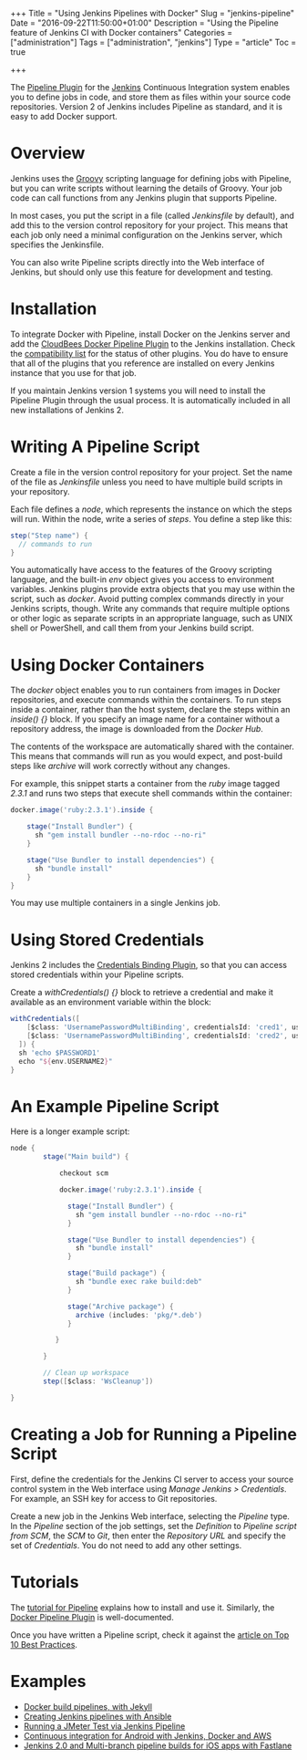 +++
Title = "Using Jenkins Pipelines with Docker"
Slug = "jenkins-pipeline"
Date = "2016-09-22T11:50:00+01:00"
Description = "Using the Pipeline feature of Jenkins CI with Docker containers"
Categories = ["administration"]
Tags = ["administration", "jenkins"]
Type = "article"
Toc = true

+++


The [Pipeline Plugin](https://jenkins.io/solutions/pipeline/) for the
[Jenkins](https://jenkins.io) Continuous Integration system enables you to
define jobs in code, and store them as files within your source code
repositories. Version 2 of Jenkins includes Pipeline as standard, and it is easy
to add Docker support.

<!--more-->

# Overview #

Jenkins uses the [Groovy](http://www.groovy-lang.org/) scripting language for
defining jobs with Pipeline, but you can write scripts without learning the
details of Groovy. Your job code can call functions from any Jenkins plugin that supports Pipeline.

In most cases, you put the script in a file (called
*Jenkinsfile* by default), and add this to the version control repository for
your project. This means that each job only need a minimal configuration on the
Jenkins server, which specifies the Jenkinsfile.

You can also write Pipeline scripts directly into the Web interface of Jenkins, but
should only use this feature for development and testing.

# Installation #

To integrate Docker with Pipeline, install Docker on the Jenkins server and add
the [CloudBees Docker Pipeline
Plugin](https://wiki.jenkins-ci.org/display/JENKINS/CloudBees+Docker+Pipeline+Plugin)
to the Jenkins installation. Check the [compatibility
list](https://github.com/jenkinsci/pipeline-plugin/blob/master/COMPATIBILITY.md)
for the status of other plugins. You do have to ensure that all of the plugins
that you reference are installed on every Jenkins instance that you use for that
job.

If you maintain Jenkins version 1 systems you will need to install the Pipeline Plugin
through the usual process. It is automatically included in all new installations
of Jenkins 2.

# Writing A Pipeline Script #

Create a file in the version control repository for your project. Set the name
of the file as *Jenkinsfile* unless you need to have multiple build
scripts in your repository.

Each file defines a *node*, which represents the instance on which the steps
will run. Within the node, write a series of *steps*. You define a step like
this:

~~~groovy
step("Step name") {
  // commands to run
}
~~~

You automatically have access to the features of the Groovy scripting language, and the built-in *env* object gives you access to environment variables.
Jenkins plugins provide extra objects that you may use within the script, such
as *docker*. Avoid putting complex commands directly in your Jenkins scripts,
though. Write any commands that require multiple options or other logic as
separate scripts in an appropriate language, such as UNIX shell or PowerShell,
and call them from your Jenkins build script.

# Using Docker Containers #

The *docker* object enables you to run containers from images in Docker
repositories, and execute commands within the containers. To run steps inside a
container, rather than the host system, declare the steps within an *inside() {}*
block. If you specify an image name for a container without a repository
address, the image is downloaded from the *Docker Hub*.

The contents of the workspace are automatically shared with the container. This
means that commands will run as you would expect, and post-build steps like
*archive* will work correctly without any changes.

For example, this snippet starts a container from the *ruby* image tagged
*2.3.1* and runs two steps that execute shell commands within the container:

~~~groovy
docker.image('ruby:2.3.1').inside {

    stage("Install Bundler") {
      sh "gem install bundler --no-rdoc --no-ri"
    }

    stage("Use Bundler to install dependencies") {
      sh "bundle install"
    }
}
~~~

You may use multiple containers in a single Jenkins job.

# Using Stored Credentials #

Jenkins 2 includes the [Credentials Binding Plugin](https://wiki.jenkins-ci.org/display/JENKINS/Credentials+Binding+Plugin), so that you can access stored credentials within your Pipeline scripts.

Create a *withCredentials() {}* block to retrieve a credential and make it available as an environment variable within the block:

~~~groovy
withCredentials([
    [$class: 'UsernamePasswordMultiBinding', credentialsId: 'cred1', usernameVariable: 'USERNAME1', passwordVariable: 'PASSWORD1'],
    [$class: 'UsernamePasswordMultiBinding', credentialsId: 'cred2', usernameVariable: 'USERNAME2', passwordVariable: 'PASSWORD2']
  ]) {
  sh 'echo $PASSWORD1'
  echo "${env.USERNAME2}"
}
~~~

# An Example Pipeline Script #

Here is a longer example script:

~~~groovy
node {
        stage("Main build") {

            checkout scm

            docker.image('ruby:2.3.1').inside {

              stage("Install Bundler") {
                sh "gem install bundler --no-rdoc --no-ri"
              }

              stage("Use Bundler to install dependencies") {
                sh "bundle install"
              }

              stage("Build package") {
                sh "bundle exec rake build:deb"
              }

              stage("Archive package") {
                archive (includes: 'pkg/*.deb')
              }

           }

        }

        // Clean up workspace
        step([$class: 'WsCleanup'])

}
~~~

# Creating a Job for Running a Pipeline Script #

First, define the credentials for the Jenkins CI server to access your source
control system in the Web interface using *Manage Jenkins > Credentials*. For
example, an SSH key for access to Git repositories.

Create a new job in the Jenkins Web interface, selecting the *Pipeline* type. In
the *Pipeline* section of the job settings, set the *Definition* to *Pipeline
script from SCM*, the *SCM* to *Git*, then enter the *Repository URL* and
specify the set of *Credentials*. You do not need to add any other settings.

# Tutorials #

The [tutorial for Pipeline](https://jenkins.io/doc/pipeline/) explains how to install and use it. Similarly, the [Docker Pipeline Plugin](https://go.cloudbees.com/docs/cloudbees-documentation/cje-user-guide/chapter-docker-workflow.html) is well-documented.

Once you have written a Pipeline script, check it against the [article on Top 10 Best Practices](https://www.cloudbees.com/blog/top-10-best-practices-jenkins-pipeline-plugin).

# Examples #

* [Docker build pipelines, with Jekyll](https://mblum.me/docker-pipelines/)
* [Creating Jenkins pipelines with Ansible](https://wjoel.com/posts/ansible-jenkins-pipeline-part-1.html)
* [Running a JMeter Test via Jenkins Pipeline](https://www.blazemeter.com/blog/running-jmeter-test-jenkins-pipeline)
* [Continuous integration for Android with Jenkins, Docker and AWS](http://flyingtophat.co.uk/blog/2016/07/07/continuous-integration-for-android-with-jenkins-docker-and-aws.html)
* [Jenkins 2.0 and Multi-branch pipeline builds for iOS apps with Fastlane](https://www.quernus.co.uk/2016/04/27/jenkins-2.0-multi-branch-pipeline-ios-fastlane-builds/)

